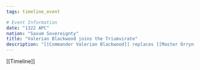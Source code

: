 ```yaml
---
tags: timeline_event

# Event Information
date: "1322 APC"
nation: "Saxum Sovereignty"
title: "Valerian Blackwood joins the Triumvirate"
description: "[[Commander Valerian Blackwood]] replaces [[Master Orryn Tempest]] on [[The Saxum Triumvirate]]."
---
```

[[Timeline]]